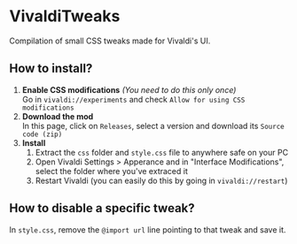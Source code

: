 # VivaldiTweaks

Compilation of small CSS tweaks made for Vivaldi's UI.

## How to install?

1. **Enable CSS modifications** *(You need to do this only once)*</br>
Go in `vivaldi://experiments` and check `Allow for using CSS modifications`
2. **Download the mod**</br>
In this page, click on `Releases`, select a version and download its `Source code (zip)`<br>
3. **Install**</br>
   1. Extract the `css` folder and `style.css` file to anywhere safe on your PC<br>
   2. Open Vivaldi Settings > Apperance and in "Interface Modifications", select the folder where you've extraced it<br>
   3. Restart Vivaldi (you can easily do this by going in `vivaldi://restart`)<br>

## How to disable a specific tweak?

In `style.css`, remove the `@import url` line pointing to that tweak and save it.<br>
